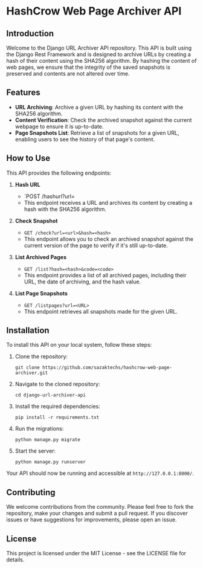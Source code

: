 # HashCrow Web Page Archiver API

## Introduction

Welcome to the Django URL Archiver API repository. This API is built using the Django Rest Framework and is designed to archive URLs by creating a hash of their content using the SHA256 algorithm. By hashing the content of web pages, we ensure that the integrity of the saved snapshots is preserved and contents are not altered over time.

## Features

- **URL Archiving**: Archive a given URL by hashing its content with the SHA256 algorithm.
- **Content Verification**: Check the archived snapshot against the current webpage to ensure it is up-to-date.
- **Page Snapshots List**: Retrieve a list of snapshots for a given URL, enabling users to see the history of that page's content.

## How to Use

This API provides the following endpoints:

1. **Hash URL**
   - `POST /hashurl?url=<url>
   - This endpoint receives a URL and archives its content by creating a hash with the SHA256 algorithm.

2. **Check Snapshot**
   - `GET /check?url=<url>&hash=<hash>`
   - This endpoint allows you to check an archived snapshot against the current version of the page to verify if it's still up-to-date.

3. **List Archived Pages**
   - `GET /list?hash=<hash>&code=<code>`
   - This endpoint provides a list of all archived pages, including their URL, the date of archiving, and the hash value.

4. **List Page Snapshots**
   - `GET /listpages?url=<URL>`
   - This endpoint retrieves all snapshots made for the given URL.

## Installation

To install this API on your local system, follow these steps:

1. Clone the repository:
   ```
   git clone https://github.com/sazaktechs/hashcrow-web-page-archiver.git
   ```

2. Navigate to the cloned repository:
   ```
   cd django-url-archiver-api
   ```

3. Install the required dependencies:
   ```
   pip install -r requirements.txt
   ```

4. Run the migrations:
   ```
   python manage.py migrate
   ```

5. Start the server:
   ```
   python manage.py runserver
   ```

Your API should now be running and accessible at `http://127.0.0.1:8000/`.

## Contributing

We welcome contributions from the community. Please feel free to fork the repository, make your changes and submit a pull request. If you discover issues or have suggestions for improvements, please open an issue.

## License

This project is licensed under the MIT License - see the LICENSE file for details.
